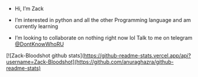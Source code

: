 - Hi, I’m Zack
- I’m interested in python and all the other Programming language and am currently learning 

- I’m looking to collaborate on nothing right now lol
Talk to me on telegram [@DontKnowWhoRU](https://t.me/DontKnowWhoRU)

[![Zack-Bloodshot github stats](https://github-readme-stats.vercel.app/api?username=Zack-Bloodshot](https://github.com/anuraghazra/github-readme-stats)


<!---
Zack-Bloodshot/Zack-Bloodshot is a ✨ special ✨ repository because its `README.md` (this file) appears on your GitHub profile.
You can click the Preview link to take a look at your changes.
--->

